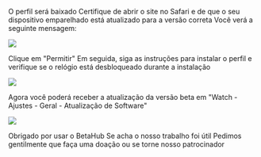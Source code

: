 O perfil será baixado
Certifique de abrir o site no Safari e de que o seu dispositivo emparelhado está atualizado para a versão correta
Você verá a seguinte mensagem:

![][Install Profile Alert]

Clique em "Permitir"
Em seguida, siga as instruções para instalar o perfil e verifique se o relógio está desbloqueado durante a instalação

![][After Install Profile]

Agora você poderá receber a atualização da versão beta em "Watch - Ajustes - Geral - Atualização de Software"

![][System Update]

Obrigado por usar o BetaHub
Se acha o nosso trabalho foi útil
Pedimos gentilmente que faça uma doação ou se torne nosso patrocinador

[Install Profile Alert]: https://tva1.sinaimg.cn/large/008i3skNgy1gwqlc5hlmuj30gz0afgli.jpg
[After Install Profile]: https://tva1.sinaimg.cn/large/008i3skNgy1gwqoqzmdmwj311q0hqdgl.jpg
[System Update]: https://tva1.sinaimg.cn/large/008i3skNgy1gwqoqqe48qj30f10hqq31.jpg